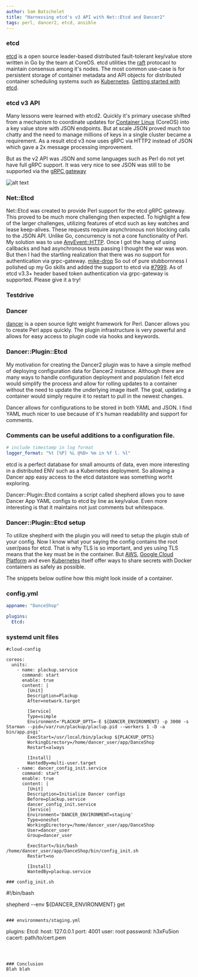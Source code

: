 ```yaml
---
author: Sam Batschelet 
title: "Harnessing etcd's v3 API with Net::Etcd and Dancer2"
tags: perl, dancer2, etcd, ansible
---
```


### etcd

[etcd](https://github.com/coreos/etcd) is a open source leader-based distributed fault-tolerant key/value store written in Go by the team at CoreOS. etcd utilities the [raft](https://raft.github.io/) protocaol to maintain consensus among it's nodes. The most common use-case is for persistent storage of container metadata and API objects for distributed container scheduling systems such as [Kubernetes](https://kubernetes.io/). [Getting started with etcd](https://github.com/coreos/etcd/blob/master/Documentation/dev-guide/local_cluster.md).

### etcd v3 API
Many lessons were learned with etcd2. Quickly it's primary usecase shifted from a mechanism to coordinate updates for [Container Linux](https://coreos.com/why/#distro) (CoreOS) into a key value store with JSON endpoints. But at scale JSON proved much too chatty and the need to manage millions of keys in a single cluster became a requirement. As a result etcd v3 now uses gRPC via HTTP2 instead of JSON which gave a 2x message processing improvement.

But as the v2 API was JSON and some languages such as Perl do not yet have full gRPC support. It was very nice to see JSON was still to be supported via the [gRPC gateway](https://github.com/grpc-ecosystem/grpc-gateway)

![alt text](https://raw.githubusercontent.com/hexfusion/end-point-blog/master/2017/11/29/dancer2-etcd-support-via-grpc-gateway/grpc-gateway.png?raw=true "gRPC Gateway")

### Net::Etcd
Net::Etcd was created to provide Perl support for the etcd gRPC gateway. This proved to be much more challenging then expected. To highlight a few of the larger challenges, utilizing features of etcd such as key watches and lease keep-alives. These requests require asynchronous non blocking calls to the JSON API. Unlike Go, concurrency is not a core functionality of Perl. My solution was to use [AnyEvent::HTTP](https://metacpan.org/pod/AnyEvent::HTTP). Once I got the hang of using callbacks and had asynchronous tests passing I thought the war was won.
But then I had the startling realization that there was no support for authentication via grpc-gateway. [mike-drop](https://media.giphy.com/media/qlwnHTKCPeak0/giphy.gif) So out of pure stubbornness I polished up my Go skills and added the support to etcd via [#7999](https://github.com/coreos/etcd/pull/7999). As of etcd v3.3+ header based token authentication via grpc-gateway is supported. Please give it a try!

### Testdrive



### Dancer

[dancer](https://github.com/PerlDancer/Dancer2) is a open source light weight framework for Perl. Dancer allows you to create Perl apps quickly. The plugin infrastructure is very powerful and allows for easy access to plugin code via hooks and keywords.


### Dancer::Plugin::Etcd

My motivation for creating the Dancer2 plugin was to have a simple method of deploying configuration data for Dancer2 instance. Although there are many ways to handle configuration deployment and population I felt etcd would simplify the process and allow for rolling updates to a container without the need to update the underlying image itself. The goal, updating a container would simply require it to restart to pull in the newest changes.

Dancer allows for configurations to be stored in both YAML and JSON. I find YAML much nicer to use because of it's human readability and support for comments.

### Comments can be useful additions to a configuration file.

```yaml
# include timestamp in log format
logger_format: "%t [%P] %L @%D> %m in %f l. %l" 
```

etcd is a perfect database for small amounts of data, even more interesting in a distributed ENV such as a Kubernetes deployment. So allowing a Dancer app easy access to the etcd datastore was something worht exploring.

Dancer::Plugin::Etcd contains a script called shepherd allows you to save Dancer App YAML configs to etcd by line as key/value. Even more interesting is that it maintains not just comments but whitespace.


### Dancer::Plugin::Etcd setup

To utilize shepherd with the plugin you will need to setup the plugin stub of your config. Now I know what your saying the config contains the root user/pass for etcd. That is why TLS is so important, and yes using TLS means that the key must be in the container. But [AWS](https://aws.amazon.com/blogs/security/how-to-manage-secrets-for-amazon-ec2-container-service-based-applications-by-using-amazon-s3-and-docker/), [Google Cloud Platform](https://cloud.google.com/kms/docs/store-secrets) and even [Kubernetes](https://kubernetes.io/docs/concepts/configuration/secret/) itself offer ways to share secrets with Docker containers as safely as possible.

The snippets below outline how this might look inside of a container.

### config.yml

```yaml
appname: "DanceShop"

plugins:
  Etcd:
```

### systemd unit files
```
#cloud-config

coreos:
  units:
    - name: plackup.service
      command: start
      enable: true
      content: |
        [Unit]
        Description=Plackup
        After=network.target

        [Service]
        Type=simple
        Environment='PLACKUP_OPTS=-E ${DANCER_ENVIRONMENT} -p 3000 -s Starman --pid=/var/run/plackup/placlup.pid --workers 1 -D -a bin/app.psgi'
        ExecStart=/usr/local/bin/plackup ${PLACKUP_OPTS}
        WorkingDirectory=/home/dancer_user/app/DanceShop
        Restart=always

        [Install]
        WantedBy=multi-user.target
    - name: dancer_config_init.service 
      command: start
      enable: true
      content: |
        [Unit]
        Description=Initialize Dancer configs
        Before=plackup.service
        dancer_config_init.service
        [Service]
        Environment='DANCER_ENVIRONMENT=staging'
        Type=oneshot
        WorkingDirectory=/home/dancer_user/app/DanceShop
        User=dancer_user
        Group=dancer_user

        ExecStart=/bin/bash /home/dancer_user/app/DanceShop/bin/config_init.sh
        Restart=no

        [Install]
        WantedBy=plackup.service

### config_init.sh
```
#!/bin/bash

shepherd --env ${DANCER_ENVIRONMENT} get
```

### environments/staging.yml

```
plugins:
  Etcd:
    host: 127.0.0.1
    port: 4001
    user: root
    password: h3xFu5ion
    cacert: path/to/cert.pem

```



### Conclusion
Blah blah
